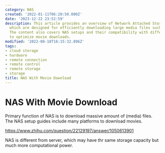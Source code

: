 ```yaml
---
category: NAS
created: '2022-01-11T06:20:50.000Z'
date: '2023-12-22 23:52:59'
description: This article provides an overview of Network Attached Storage (NAS) devices,
  which are designed for efficiently downloading large media files such as movies.
  The content also covers NAS setups and their compatibility with different platforms
  to optimize movie downloads.
modified: '2022-08-18T16:15:32.896Z'
tags:
- cloud storage
- hardware
- remote connection
- remote control
- remote storage
- storage
title: NAS With Movie Download
---
```


# NAS With Movie Download

Primary function of NAS is to download massive amount of (media) files. The NAS setup guides include many platforms to download movies.

https://www.zhihu.com/question/22129197/answer/1050613901

NAS is different from server, which may have thr same storage capacity but much more computational power.
